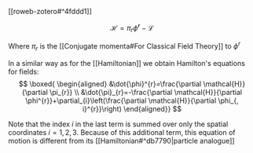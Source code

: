 [[roweb-zotero#^4fddd1]]

$$
\mathcal{H}=\pi_{r} \dot{\phi}^{r}-\mathcal{L}
$$

Where $\pi_{r}$ is the [[Conjugate momenta#For Classical Field Theory]] to $\phi^r$

In a similar way as for the [[Hamiltonian]] we obtain Hamilton's equations for fields:
$$
\boxed{
\begin{aligned}
&\dot{\phi}^{r}=\frac{\partial \mathcal{H}}{\partial \pi_{r}} \\
&\dot{\pi}_{r}=-\frac{\partial \mathcal{H}}{\partial \phi^{r}}+\partial_{i}\left(\frac{\partial \mathcal{H}}{\partial \phi_{, i}^{r}}\right)
\end{aligned}}
$$

Note that the index $i$ in the last term is summed over only the spatial coordinates $i = 1, 2, 3$. Because of this additional term, this equation of motion is different from its [[Hamiltonian#^db7790|particle analogue]]